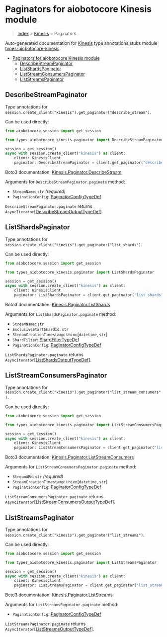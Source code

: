 <a id="paginators-for-aiobotocore-kinesis-module"></a>

# Paginators for aiobotocore Kinesis module

> [Index](../README.md) > [Kinesis](./README.md) > Paginators

Auto-generated documentation for
[Kinesis](https://boto3.amazonaws.com/v1/documentation/api/latest/reference/services/kinesis.html#Kinesis)
type annotations stubs module
[types-aiobotocore-kinesis](https://pypi.org/project/types-aiobotocore-kinesis/).

- [Paginators for aiobotocore Kinesis module](#paginators-for-aiobotocore-kinesis-module)
  - [DescribeStreamPaginator](#describestreampaginator)
  - [ListShardsPaginator](#listshardspaginator)
  - [ListStreamConsumersPaginator](#liststreamconsumerspaginator)
  - [ListStreamsPaginator](#liststreamspaginator)

<a id="describestreampaginator"></a>

## DescribeStreamPaginator

Type annotations for
`session.create_client("kinesis").get_paginator("describe_stream")`.

Can be used directly:

```python
from aiobotocore.session import get_session

from types_aiobotocore_kinesis.paginator import DescribeStreamPaginator

session = get_session()
async with session.create_client("kinesis") as client:
    client: KinesisClient
    paginator: DescribeStreamPaginator = client.get_paginator("describe_stream")
```

Boto3 documentation:
[Kinesis.Paginator.DescribeStream](https://boto3.amazonaws.com/v1/documentation/api/latest/reference/services/kinesis.html#Kinesis.Paginator.DescribeStream)

Arguments for `DescribeStreamPaginator.paginate` method:

- `StreamName`: `str` *(required)*
- `PaginationConfig`:
  [PaginatorConfigTypeDef](./type_defs.md#paginatorconfigtypedef)

`DescribeStreamPaginator.paginate` returns
`AsyncIterator`\[[DescribeStreamOutputTypeDef](./type_defs.md#describestreamoutputtypedef)\].

<a id="listshardspaginator"></a>

## ListShardsPaginator

Type annotations for
`session.create_client("kinesis").get_paginator("list_shards")`.

Can be used directly:

```python
from aiobotocore.session import get_session

from types_aiobotocore_kinesis.paginator import ListShardsPaginator

session = get_session()
async with session.create_client("kinesis") as client:
    client: KinesisClient
    paginator: ListShardsPaginator = client.get_paginator("list_shards")
```

Boto3 documentation:
[Kinesis.Paginator.ListShards](https://boto3.amazonaws.com/v1/documentation/api/latest/reference/services/kinesis.html#Kinesis.Paginator.ListShards)

Arguments for `ListShardsPaginator.paginate` method:

- `StreamName`: `str`
- `ExclusiveStartShardId`: `str`
- `StreamCreationTimestamp`: `Union`\[`datetime`, `str`\]
- `ShardFilter`: [ShardFilterTypeDef](./type_defs.md#shardfiltertypedef)
- `PaginationConfig`:
  [PaginatorConfigTypeDef](./type_defs.md#paginatorconfigtypedef)

`ListShardsPaginator.paginate` returns
`AsyncIterator`\[[ListShardsOutputTypeDef](./type_defs.md#listshardsoutputtypedef)\].

<a id="liststreamconsumerspaginator"></a>

## ListStreamConsumersPaginator

Type annotations for
`session.create_client("kinesis").get_paginator("list_stream_consumers")`.

Can be used directly:

```python
from aiobotocore.session import get_session

from types_aiobotocore_kinesis.paginator import ListStreamConsumersPaginator

session = get_session()
async with session.create_client("kinesis") as client:
    client: KinesisClient
    paginator: ListStreamConsumersPaginator = client.get_paginator("list_stream_consumers")
```

Boto3 documentation:
[Kinesis.Paginator.ListStreamConsumers](https://boto3.amazonaws.com/v1/documentation/api/latest/reference/services/kinesis.html#Kinesis.Paginator.ListStreamConsumers)

Arguments for `ListStreamConsumersPaginator.paginate` method:

- `StreamARN`: `str` *(required)*
- `StreamCreationTimestamp`: `Union`\[`datetime`, `str`\]
- `PaginationConfig`:
  [PaginatorConfigTypeDef](./type_defs.md#paginatorconfigtypedef)

`ListStreamConsumersPaginator.paginate` returns
`AsyncIterator`\[[ListStreamConsumersOutputTypeDef](./type_defs.md#liststreamconsumersoutputtypedef)\].

<a id="liststreamspaginator"></a>

## ListStreamsPaginator

Type annotations for
`session.create_client("kinesis").get_paginator("list_streams")`.

Can be used directly:

```python
from aiobotocore.session import get_session

from types_aiobotocore_kinesis.paginator import ListStreamsPaginator

session = get_session()
async with session.create_client("kinesis") as client:
    client: KinesisClient
    paginator: ListStreamsPaginator = client.get_paginator("list_streams")
```

Boto3 documentation:
[Kinesis.Paginator.ListStreams](https://boto3.amazonaws.com/v1/documentation/api/latest/reference/services/kinesis.html#Kinesis.Paginator.ListStreams)

Arguments for `ListStreamsPaginator.paginate` method:

- `PaginationConfig`:
  [PaginatorConfigTypeDef](./type_defs.md#paginatorconfigtypedef)

`ListStreamsPaginator.paginate` returns
`AsyncIterator`\[[ListStreamsOutputTypeDef](./type_defs.md#liststreamsoutputtypedef)\].
